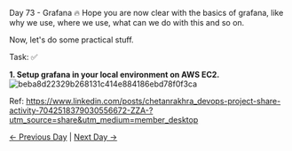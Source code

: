 Day 73 - Grafana 🔥
Hope you are now clear with the basics of grafana, like why we use, where we use, what can we do with this and so on.

Now, let's do some practical stuff.


Task: ✅

**1. Setup grafana in your local environment on AWS EC2.**
![beba8d22329b268131c414e884186ebd78f0f3ca](https://github.com/iamamash/90DaysOfDevOps/assets/42666741/bc84dc3d-ce34-4111-a3a2-063347130a7c)


Ref: https://www.linkedin.com/posts/chetanrakhra_devops-project-share-activity-7042518379030556672-ZZA-?utm_source=share&utm_medium=member_desktop

[← Previous Day](../day72/mysolution.md) | [Next Day →](../day74/mysolution.md)
